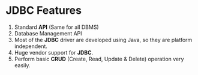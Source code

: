 # JDBC Features

1. Standard **API** (Same for all DBMS)
2. Database Management API
3. Most of the **JDBC** driver are developed using Java, so they are platform independent.
4. Huge vendor support for **JDBC**.
5. Perform basic **CRUD** (Create, Read, Update & Delete) operation very easily.